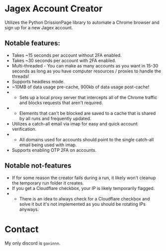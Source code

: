# Jagex Account Creator
Utilizes the Python DrissionPage library to automate a Chrome browser and sign up for a new Jagex account.

## Notable features:
* Takes ~15 seconds per account without 2FA enabled. 
* Takes ~30 seconds per account with 2FA enabled.
* Multi-threaded - You can make as many accounts as you want in 15-30 seconds as long as you have computer resources / proxies to handle the threads!
* Supports headless mode.
* ~10MB of data usage pre-cache, 900kb of data usage post-cache!
* * Sets up a local proxy server that intercepts all of the Chrome traffic and blocks requests that aren't required.
* * Elements that can't be blocked are saved to a cache that is shared by all runs and frequently updated.
* Utilizes a catch-all email via imap for easy and quick account verification.
* * All domains used for accounts should point to the single catch-all email being used with imap.
* Supports enabling OTP 2FA on accounts.

## Notable not-features
* If for some reason the creator fails during a run, it likely won't cleanup the temporary run folder it creates.
* If you get a Cloudflare checkbox, your IP is likely temporarily flagged.
* * There is an idea to always check for a Cloudflare checkbox and solve it but it's not implemented as you should be rotating IPs anyways.

# Contact
My only discord is `gavinnn`.
